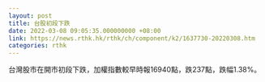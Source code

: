 ```yaml
---
layout: post
title: 台股初段下跌
date: 2022-03-08 09:05:35.000000000 +08:00
link: https://news.rthk.hk/rthk/ch/component/k2/1637730-20220308.htm
categories: rthk
---
```


台灣股市在開市初段下跌，加權指數較早時報16940點，跌237點，跌幅1.38%。
